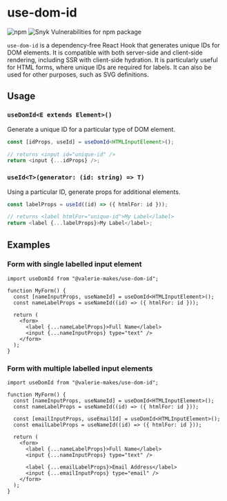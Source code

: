 # use-dom-id

![npm](https://img.shields.io/npm/v/@valerie-makes/use-dom-id) ![Snyk Vulnerabilities for npm package](https://img.shields.io/snyk/vulnerabilities/npm/@valerie-makes/use-dom-id)

`use-dom-id` is a dependency-free React Hook that generates unique IDs for DOM elements. It is compatible with both server-side and client-side rendering, including SSR with client-side hydration. It is particularly useful for HTML forms, where unique IDs are required for labels. It can also be used for other purposes, such as SVG definitions.

## Usage

### `useDomId<E extends Element>()`

Generate a unique ID for a particular type of DOM element.

```ts
const [idProps, useId] = useDomId<HTMLInputElement>();

// returns <input id="unique-id" />
return <input {...idProps} />;
```

### `useId<T>(generator: (id: string) => T)`

Using a particular ID, generate props for additional elements.

```ts
const labelProps = useId((id) => ({ htmlFor: id }));

// returns <label htmlFor="unique-id">My Label</label>
return <label {...labelProps}>My Label</label>;
```

## Examples

### Form with single labelled input element

```tsx
import useDomId from "@valerie-makes/use-dom-id";

function MyForm() {
  const [nameInputProps, useNameId] = useDomId<HTMLInputElement>();
  const nameLabelProps = useNameId((id) => ({ htmlFor: id }));

  return (
    <form>
      <label {...nameLabelProps}>Full Name</label>
      <input {...nameInputProps} type="text" />
    </form>
  );
}
```

### Form with multiple labelled input elements

```tsx
import useDomId from "@valerie-makes/use-dom-id";

function MyForm() {
  const [nameInputProps, useNameId] = useDomId<HTMLInputElement>();
  const nameLabelProps = useNameId((id) => ({ htmlFor: id }));

  const [emailInputProps, useEmailId] = useDomId<HTMLInputElement>();
  const emailLabelProps = useNameId((id) => ({ htmlFor: id }));

  return (
    <form>
      <label {...nameLabelProps}>Full Name</label>
      <input {...nameInputProps} type="text" />

      <label {...emailLabelProps}>Email Address</label>
      <input {...emailInputProps} type="email" />
    </form>
  );
}
```
